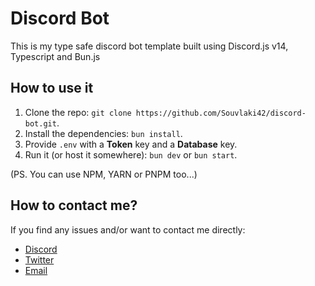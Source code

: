 # Discord Bot

This is my type safe discord bot template built using Discord.js v14, Typescript and Bun.js

## How to use it

1. Clone the repo: `git clone https://github.com/Souvlaki42/discord-bot.git`.
2. Install the dependencies: `bun install`.
3. Provide `.env` with a **Token** key and a **Database** key.
4. Run it (or host it somewhere): `bun dev` or `bun start`.

(PS. You can use NPM, YARN or PNPM too...)

## How to contact me?

If you find any issues and/or want to contact me directly:

- [Discord](https://discord.com/users/souvlaki42)
- [Twitter](https://twitter.com/souvlaki42)
- [Email](mailto:souvlaki420@gmail.com)
